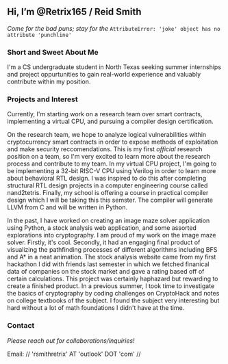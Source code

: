 ## Hi, I’m @Retrix165 / Reid Smith
*Come for the bad puns; stay for the* `AttributeError: 'joke' object has no attribute 'punchline'`

### Short and Sweet About Me
  I'm a CS undergraduate student in North Texas seeking summer internships and project oppurtunities to gain real-world experience and valuably contribute within my position.

### Projects and Interest
  Currently, I'm starting work on a research team over smart contracts, implementing a virtual CPU, and pursuing a compiler design certification. 
  
  On the research team, we hope to analyze logical vulnerabilities within cryptocurrency smart contracts in order to expose methods of exploitation and make security reccomendations. This is my first *official* research position on a team, so I'm very excited to learn more about the research process and contribute to my team. In my virtual CPU project, I'm going to be implementing a 32-bit RISC-V CPU using Verilog in order to learn more about behavioral RTL design. I was inspired to do this after completing structural RTL design projects in a computer engineering course called nand2tetris. Finally, my school is offering a course in practical compiler design which I will be taking this this semster. The compiler will generate LLVM from C and will be written in Python.
  
  In the past, I have worked on creating an image maze solver application using Python, a stock analysis web application, and some assorted explorations into cryptography. I am proud of my work on the image maze solver. Firstly, it's cool. Secondly, it had an engaging final product of visualizing the pathfinding processes of different algorithms including BFS and A* in a neat animation. The stock analysis website came from my first hackathon I did with friends last semester in which we fetched finanical data of companies on the stock market and gave a rating based off of certain calculations. This project was certainly haphazard but rewarding to create a finished product. In a previous summer, I took time to investigate the basics of cryptography by coding challenges on CryptoHack and notes on college textbooks of the subject. I found the subject very interesting but hard without a lot of math foundations I didn't have at the time.

### Contact
*Please reach out for collaborations/inquiries!*

Email: // 'rsmithretrix' AT 'outlook' DOT 'com' //

<!---
Gotta make this more interesting and shorter lol
--->
